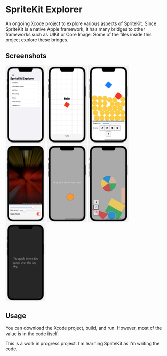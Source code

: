 #  SpriteKit Explorer

An ongoing Xcode project to explore various aspects of SpriteKit. Since SpriteKit is a native Apple framework, it has many bridges to other frameworks such as UIKit or Core Image. Some of the files inside this project explore these bridges.

## Screenshots

<img src="Screenshots/Menu-13-mar-2024.png" alt="Menu-13-mar-2024" style="width:25%;" />

<img src="Screenshots/Combine-13-mar-2024.png" alt="Combine-13-mar-2024" style="width:25%;" />

<img src="Screenshots/SimulationSpeed-13-mar-2024.png" alt="SimulationSpeed-13-mar-2024" style="width:25%;" />

<img src="Screenshots/Lighting-13-mar-2024.png" alt="Lighting-13-mar-2024" style="width:25%;" />

<img src="Screenshots/FlingDrag-13-mar-2024.png" alt="FlingDrag-13-mar-2024" style="width:25%;" />

<img src="Screenshots/SpriteKitUI-13-mar-2024.png" alt="SpriteKitUI-13-mar-2024" style="width:25%;" />

<img src="Screenshots/LabelNodes-13-mar-2024.png" alt="LabelNodes-13-mar-2024" style="width:25%;" />

## Usage

You can download the Xcode project, build, and run. However, most of the value is in the code itself.

This is a work in progress project. I'm learning SpriteKit as I'm writing the code.
